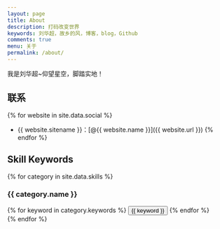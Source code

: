 ```yaml
---
layout: page
title: About
description: 打码改变世界
keywords: 刘华超，故乡的风，博客，blog，Github
comments: true
menu: 关于
permalink: /about/
---
```


我是刘华超~仰望星空，脚踏实地！


## 联系

{% for website in site.data.social %}
* {{ website.sitename }}：[@{{ website.name }}]({{ website.url }})
{% endfor %}

## Skill Keywords

{% for category in site.data.skills %}
### {{ category.name }}
<div class="btn-inline">
{% for keyword in category.keywords %}
<button class="btn btn-outline" type="button">{{ keyword }}</button>
{% endfor %}
</div>
{% endfor %}
